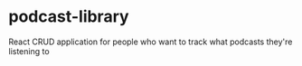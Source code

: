 # podcast-library
React CRUD application for people who want to track what podcasts they're listening to
